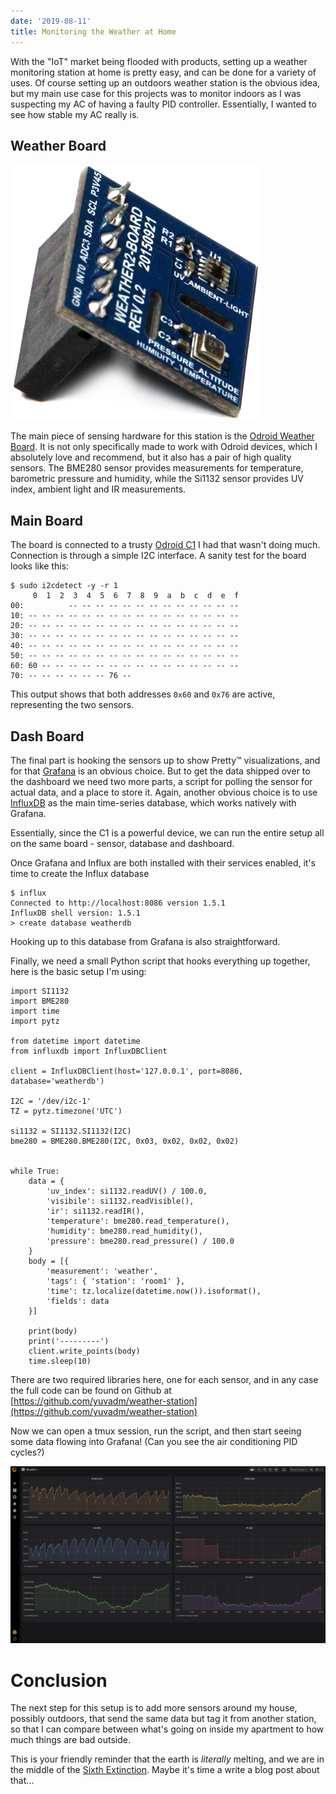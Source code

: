```yaml
---
date: '2019-08-11'
title: Monitoring the Weather at Home
---
```


With the "IoT" market being flooded with products, setting up a weather monitoring station at home is pretty easy, and can be done for a variety of uses. Of course setting up an outdoors weather station is the obvious idea, but my main use case for this projects was to monitor indoors as I was suspecting my AC of having a faulty PID controller. Essentially, I wanted to see how stable my AC really is.

## Weather Board

![Odroid Weather Board](../../assets/blog/weather-board.jpg)

The main piece of sensing hardware for this station is the [Odroid Weather Board](https://www.hardkernel.com/shop/weather-board-2/). It is not only specifically made to work with Odroid devices, which I absolutely love and recommend, but it also has a pair of high quality sensors. The BME280 sensor provides measurements for temperature, barometric pressure and humidity, while the Si1132 sensor provides UV index, ambient light and IR measurements.

## Main Board

The board is connected to a trusty [Odroid C1](https://www.hardkernel.com/shop/odroid-c1/) I had that wasn't doing much. Connection is through a simple I2C interface. A sanity test for the board looks like this:

```
$ sudo i2cdetect -y -r 1
     0  1  2  3  4  5  6  7  8  9  a  b  c  d  e  f
00:          -- -- -- -- -- -- -- -- -- -- -- -- --
10: -- -- -- -- -- -- -- -- -- -- -- -- -- -- -- --
20: -- -- -- -- -- -- -- -- -- -- -- -- -- -- -- --
30: -- -- -- -- -- -- -- -- -- -- -- -- -- -- -- --
40: -- -- -- -- -- -- -- -- -- -- -- -- -- -- -- --
50: -- -- -- -- -- -- -- -- -- -- -- -- -- -- -- --
60: 60 -- -- -- -- -- -- -- -- -- -- -- -- -- -- --
70: -- -- -- -- -- -- 76 --
```

This output shows that both addresses `0x60` and `0x76` are active, representing the two sensors.

## Dash Board

The final part is hooking the sensors up to show Pretty™ visualizations, and for that [Grafana](https://grafana.com/) is an obvious choice. But to get the data shipped over to the dashboard we need two more parts, a script for polling the sensor for actual data, and a place to store it. Again, another obvious choice is to use [InfluxDB](https://www.influxdata.com/) as the main time-series database, which works natively with Grafana.

Essentially, since the C1 is a powerful device, we can run the entire setup all on the same board - sensor, database and dashboard.

Once Grafana and Influx are both installed with their services enabled, it's time to create the Influx database

```
$ influx
Connected to http://localhost:8086 version 1.5.1
InfluxDB shell version: 1.5.1
> create database weatherdb
```

Hooking up to this database from Grafana is also straightforward.

Finally, we need a small Python script that hooks everything up together, here is the basic setup I'm using:

```
import SI1132
import BME280
import time
import pytz

from datetime import datetime
from influxdb import InfluxDBClient

client = InfluxDBClient(host='127.0.0.1', port=8086, database='weatherdb')

I2C = '/dev/i2c-1'
TZ = pytz.timezone('UTC')

si1132 = SI1132.SI1132(I2C)
bme280 = BME280.BME280(I2C, 0x03, 0x02, 0x02, 0x02)


while True:
    data = {
        'uv_index': si1132.readUV() / 100.0,
        'visibile': si1132.readVisible(),
        'ir': si1132.readIR(),
        'temperature': bme280.read_temperature(),
        'humidity': bme280.read_humidity(),
        'pressure': bme280.read_pressure() / 100.0
    }
    body = [{
        'measurement': 'weather',
        'tags': { 'station': 'room1' },
        'time': tz.localize(datetime.now()).isoformat(),
        'fields': data
    }]

    print(body)
    print('---------')
    client.write_points(body)
    time.sleep(10)
```

There are two required libraries here, one for each sensor, and in any case the full code can be found on Github at [https://github.com/yuvadm/weather-station](https://github.com/yuvadm/weather-station)

Now we can open a tmux session, run the script, and then start seeing some data flowing into Grafana! (Can you see the air conditioning PID cycles?)

![Grafana screenshot](../../assets/blog/weather-dash.png)

# Conclusion

The next step for this setup is to add more sensors around my house, possibly outdoors, that send the same data but tag it from another station, so that I can compare between what's going on inside my apartment to how much things are bad outside.

This is your friendly reminder that the earth is *literally* melting, and we are in the middle of the [Sixth Extinction](https://en.wikipedia.org/wiki/Holocene_extinction). Maybe it's time a write a blog post about that...